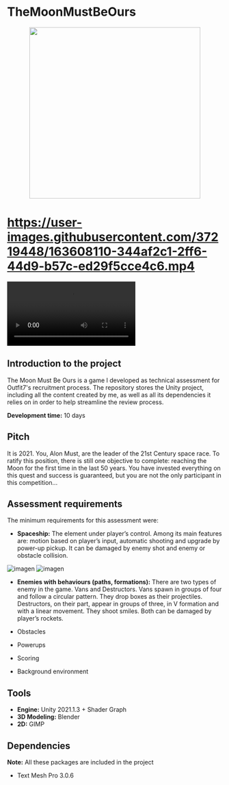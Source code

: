 # TheMoonMustBeOurs

<p align="center">
<img src="https://user-images.githubusercontent.com/37219448/163653226-0e3eabcb-808f-473e-b634-9718ea336206.png" width="400" height="400">
</p>

# https://user-images.githubusercontent.com/37219448/163608110-344af2c1-2ff6-44d9-b57c-ed29f5cce4c6.mp4

<video>
  <source src="https://user-images.githubusercontent.com/37219448/163608110-344af2c1-2ff6-44d9-b57c-ed29f5cce4c6.mp4" type="video/mp4">
</video>

## Introduction to the project

The Moon Must Be Ours is a game I developed as technical assessment for Outfit7's recruitment process. The repository stores the Unity project, including all the content created by me, as well as all its dependencies it relies on in order to help streamline the review process.

**Development time:** 10 days

## Pitch

It is 2021. You, Alon Must, are the leader of the 21st Century space race. To ratify this position, there is still one objective to complete: reaching the Moon for the first time in the last 50 years. You have invested everything on this quest and success is guaranteed, but you are not the only participant in this competition...

## Assessment requirements

The minimum requirements for this assessment were:

- **Spaceship:** The element under player’s control. Among its main features are: motion based on player’s input, automatic shooting and upgrade by power-up pickup. It can be damaged by enemy shot and enemy or obstacle collision.

![imagen](https://user-images.githubusercontent.com/37219448/163653265-a272ca49-4299-44d0-bfcd-5aa3b8f1e70f.png)
![imagen](https://user-images.githubusercontent.com/37219448/163653357-55c8ccb1-27ef-4689-9f2c-9fe3692f5537.png)


- **Enemies with behaviours (paths, formations):** There are two types of enemy in the game. Vans and Destructors. Vans spawn in groups of four and follow a circular pattern. They drop boxes as their projectiles. Destructors, on their part, appear in groups of three, in V formation and with a linear movement. They shoot smiles. Both can be damaged by player’s rockets.

- Obstacles
- Powerups
- Scoring
- Background environment


## Tools

- **Engine:** Unity 2021.1.3 + Shader Graph
- **3D Modeling:** Blender
- **2D:** GIMP

## Dependencies

**Note:** All these packages are included in the project

* Text Mesh Pro 3.0.6


